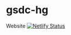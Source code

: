 # gsdc-hg
Website
[![Netlify Status](https://api.netlify.com/api/v1/badges/d1990b5a-dafb-4f0e-a4f2-bb4e3a8d651b/deploy-status)](https://app.netlify.com/sites/gaurav-saini-dot-com/deploys)
